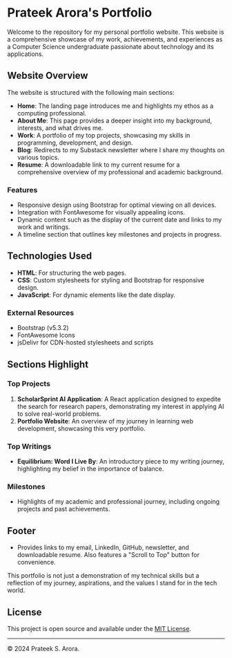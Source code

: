 # Prateek Arora's Portfolio

Welcome to the repository for my personal portfolio website. This website is a comprehensive showcase of my work, achievements, and experiences as a Computer Science undergraduate passionate about technology and its applications.

## Website Overview

The website is structured with the following main sections:

- **Home**: The landing page introduces me and highlights my ethos as a computing professional.
- **About Me**: This page provides a deeper insight into my background, interests, and what drives me.
- **Work**: A portfolio of my top projects, showcasing my skills in programming, development, and design.
- **Blog**: Redirects to my Substack newsletter where I share my thoughts on various topics.
- **Resume**: A downloadable link to my current resume for a comprehensive overview of my professional and academic background.

### Features

- Responsive design using Bootstrap for optimal viewing on all devices.
- Integration with FontAwesome for visually appealing icons.
- Dynamic content such as the display of the current date and links to my work and writings.
- A timeline section that outlines key milestones and projects in progress.

## Technologies Used

- **HTML**: For structuring the web pages.
- **CSS**: Custom stylesheets for styling and Bootstrap for responsive design.
- **JavaScript**: For dynamic elements like the date display.

### External Resources

- Bootstrap (v5.3.2)
- FontAwesome Icons
- jsDelivr for CDN-hosted stylesheets and scripts

## Sections Highlight

### Top Projects

1. **ScholarSprint AI Application**: A React application designed to expedite the search for research papers, demonstrating my interest in applying AI to solve real-world problems.
2. **Portfolio Website**: An overview of my journey in learning web development, showcasing this very portfolio.

### Top Writings

- **Equilibrium: Word I Live By**: An introductory piece to my writing journey, highlighting my belief in the importance of balance.

### Milestones

- Highlights of my academic and professional journey, including ongoing projects and past achievements.

## Footer

- Provides links to my email, LinkedIn, GitHub, newsletter, and downloadable resume. Also features a "Scroll to Top" button for convenience.

This portfolio is not just a demonstration of my technical skills but a reflection of my journey, aspirations, and the values I stand for in the tech world.

## License

This project is open source and available under the [MIT License](LICENSE).

---

© 2024 Prateek S. Arora.